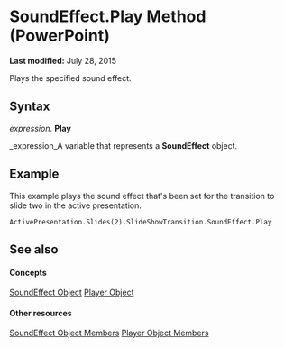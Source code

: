 
# SoundEffect.Play Method (PowerPoint)

 **Last modified:** July 28, 2015

Plays the specified sound effect.

## Syntax

 _expression_. **Play**

 _expression_A variable that represents a  **SoundEffect** object.


## Example

This example plays the sound effect that's been set for the transition to slide two in the active presentation.


```
ActivePresentation.Slides(2).SlideShowTransition.SoundEffect.Play
```


## See also


#### Concepts


 [SoundEffect Object](216e8bed-e6d7-e751-4d53-1c9902ddb89f.md)
 [Player Object](3ed83db7-a554-97ab-f906-f9d220ef494b.md)
#### Other resources


 [SoundEffect Object Members](e3d91abd-9e7b-fc34-5bc6-f54d90c50469.md)
 [Player Object Members](26c28892-20c0-3bbd-d7fe-1d5a3121da34.md)
